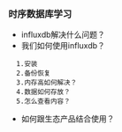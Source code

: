 
### 时序数据库学习
+ influxdb解决什么问题？
+ 我们如何使用influxdb？
```wiki
  1.安装
  2.备份恢复
  3.内存高如何解决？
  4.数据如何存放？
  5.怎么查看内容？
```
+ 如何跟生态产品结合使用？
